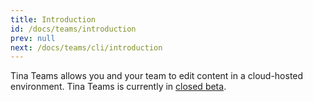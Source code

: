 ```yaml
---
title: Introduction
id: /docs/teams/introduction
prev: null
next: /docs/teams/cli/introduction
---
```


Tina Teams allows you and your team to edit content in a cloud-hosted environment. Tina Teams is currently in [closed beta](/teams 'Tina Teams Signup').
